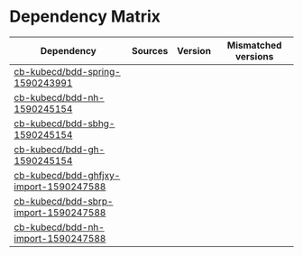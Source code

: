 # Dependency Matrix

Dependency | Sources | Version | Mismatched versions
---------- | ------- | ------- | -------------------
[cb-kubecd/bdd-spring-1590243991](https://github.com/cb-kubecd/bdd-spring-1590243991.git) |  | []() | 
[cb-kubecd/bdd-nh-1590245154](https://github.com/cb-kubecd/bdd-nh-1590245154.git) |  | []() | 
[cb-kubecd/bdd-sbhg-1590245154](https://github.com/cb-kubecd/bdd-sbhg-1590245154.git) |  | []() | 
[cb-kubecd/bdd-gh-1590245154](https://github.com/cb-kubecd/bdd-gh-1590245154.git) |  | []() | 
[cb-kubecd/bdd-ghfjxy-import-1590247588](https://github.com/cb-kubecd/bdd-ghfjxy-import-1590247588.git) |  | []() | 
[cb-kubecd/bdd-sbrp-import-1590247588](https://github.com/cb-kubecd/bdd-sbrp-import-1590247588.git) |  | []() | 
[cb-kubecd/bdd-nh-import-1590247588](https://github.com/cb-kubecd/bdd-nh-import-1590247588.git) |  | []() | 
